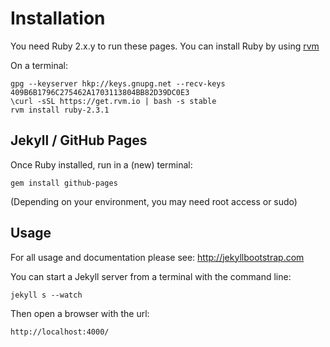 # Installation

You need Ruby 2.x.y to run these pages.
You can install Ruby by using [rvm](https://rvm.io/)

On a terminal:

```
gpg --keyserver hkp://keys.gnupg.net --recv-keys 409B6B1796C275462A1703113804BB82D39DC0E3
\curl -sSL https://get.rvm.io | bash -s stable
rvm install ruby-2.3.1
```
## Jekyll / GitHub Pages

Once Ruby installed, run in a (new) terminal:

`gem install github-pages`

(Depending on your environment, you may need root access or sudo)
## Usage

For all usage and documentation please see: <http://jekyllbootstrap.com>

You can start a Jekyll server from a terminal with the command line:

`jekyll s --watch`

Then open a browser with the url:

`http://localhost:4000/`

